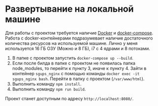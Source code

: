 # Развертывание на локальной машине

Для работы с проектом требуется наличие [Docker](https://docs.docker.com/get-docker/) и [docker-compose](https://docs.docker.com/compose/install/).
Работа с docker-контейнерами подразумевает наличие достаточного количества ресурсов на используемой машине. Лично у меня используется 16 ГБ ОЗУ (Можно и 8 ГБ), i7 с 4 ядрами и 8 потоками.

1. В папке с проектом запустить `docker-compose up --build`.
2. Если после билда в папке с проектом не появилась папка node_modules, то перейти к пункту 3, иначе к пункту 4.
Зайти в контейнер `sgups_nginx` с помощью команды `docker exec -it sgups_nginx bash`. Перейти в папку с проектом (`/var/www/html`).
3. Выполнить команду `npm install`.
4. Выполнить команду `npm run build`.

Проект станет доступным по адресу `http://localhost:8080/`.
